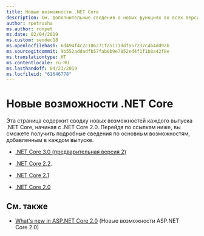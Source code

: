 ```yaml
---
title: Новые возможности .NET Core
description: См. дополнительные сведения о новых функциях во всех версиях .NET Core.
author: rpetrusha
ms.author: ronpet
ms.date: 02/04/2019
ms.custom: seodec18
ms.openlocfilehash: 6d494f4c2c106271fa5171ddfa57237c4b4dd9ab
ms.sourcegitcommit: 9b552addadfb57fab0b9e7852ed4f1f1b8a42f8e
ms.translationtype: HT
ms.contentlocale: ru-RU
ms.lasthandoff: 04/23/2019
ms.locfileid: "61646778"
---
```

# <a name="whats-new-in-net-core"></a>Новые возможности .NET Core

Эта страница содержит сводку новых возможностей каждого выпуска .NET Core, начиная с .NET Core 2.0. Перейдя по ссылкам ниже, вы сможете получить подробные сведения по основным возможностям, добавленным в каждом выпуске.

- [.NET Core 3.0 (предварительная версия 2)](dotnet-core-3-0.md)

- [.NET Core 2.2](dotnet-core-2-2.md).

- [.NET Core 2.1](dotnet-core-2-1.md)

- [.NET Core 2.0](dotnet-core-2-0.md)

## <a name="see-also"></a>См. также

- [What's new in ASP.NET Core 2.0](/aspnet/core/aspnetcore-2.0) (Новые возможности ASP.NET Core 2.0)
